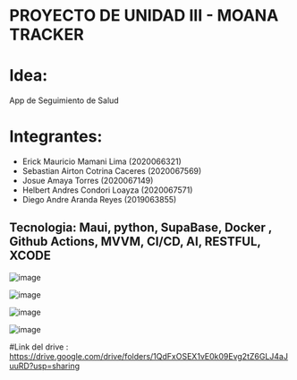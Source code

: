 # PROYECTO DE UNIDAD III - MOANA TRACKER

# Idea: 
App de Seguimiento de Salud

# Integrantes: 

- Erick Mauricio Mamani Lima (2020066321)
- Sebastian Airton Cotrina Caceres (2020067569)​
- Josue Amaya Torres (2020067149) ​
- Helbert Andres Condori Loayza (2020067571) ​
- Diego Andre Aranda Reyes (2019063855)
  
## Tecnologia: Maui, python, SupaBase, Docker , Github Actions, MVVM, CI/CD, AI, RESTFUL, XCODE
![image](https://github.com/UPT-FAING-EPIS/proyecto-smi-2023-ii-u2-moanatracker/assets/102819429/cdc1ab15-3d7d-481b-9b07-eb58df3245c4)

![image](https://github.com/UPT-FAING-EPIS/proyecto-smi-2023-ii-u2-moanatracker/assets/102819429/884883b5-da0a-4e0a-b8b3-1d0f083dfa01)

![image](https://github.com/UPT-FAING-EPIS/proyecto-smi-2023-ii-u2-moanatracker/assets/102819429/27bc01f3-904d-49a2-a774-7a18f61a0de7)

![image](https://github.com/UPT-FAING-EPIS/proyecto-smi-2023-ii-u2-moanatracker/assets/102819429/84187667-7a4e-434f-8a02-a9a40bad3854)

#Link del drive :
https://drive.google.com/drive/folders/1QdFxOSEX1vE0k09Evg2tZ6GLJ4aJuuRD?usp=sharing
